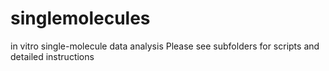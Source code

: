 # singlemolecules
in vitro single-molecule data analysis
Please see subfolders for scripts and detailed instructions
